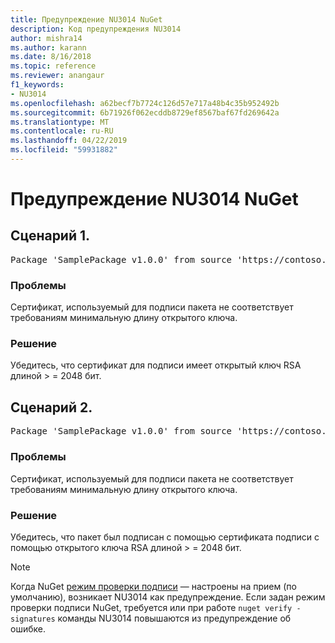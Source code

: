 ```yaml
---
title: Предупреждение NU3014 NuGet
description: Код предупреждения NU3014
author: mishra14
ms.author: karann
ms.date: 8/16/2018
ms.topic: reference
ms.reviewer: anangaur
f1_keywords:
- NU3014
ms.openlocfilehash: a62becf7b7724c126d57e717a48b4c35b952492b
ms.sourcegitcommit: 6b71926f062ecddb8729ef8567baf67fd269642a
ms.translationtype: MT
ms.contentlocale: ru-RU
ms.lasthandoff: 04/22/2019
ms.locfileid: "59931882"
---
```

# <a name="nuget-warning-nu3014"></a>Предупреждение NU3014 NuGet

## <a name="scenario-1"></a>Сценарий 1.

<pre>Package 'SamplePackage v1.0.0' from source 'https://contoso.com/index.json': The signing certificate does not meet a minimum public key length requirement.</pre>

### <a name="issue"></a>Проблемы

Сертификат, используемый для подписи пакета не соответствует требованиям минимальную длину открытого ключа.


### <a name="solution"></a>Решение

Убедитесь, что сертификат для подписи имеет открытый ключ RSA длиной > = 2048 бит.



## <a name="scenario-2"></a>Сценарий 2.

<pre>Package 'SamplePackage v1.0.0' from source 'https://contoso.com/index.json': The primary signature's certificate does not meet a minimum public key length requirement.</pre>

### <a name="issue"></a>Проблемы

Сертификат, используемый для подписи пакета не соответствует требованиям минимальную длину открытого ключа.


### <a name="solution"></a>Решение

Убедитесь, что пакет был подписан с помощью сертификата подписи с помощью открытого ключа RSA длиной > = 2048 бит.


> [!Note]
> Когда NuGet [режим проверки подписи](https://docs.microsoft.com/en-us/nuget/consume-packages/installing-signed-packages#configure-package-signature-requirements) — настроены на прием (по умолчанию), возникает NU3014 как предупреждение. Если задан режим проверки подписи NuGet, требуется или при работе `nuget verify -signatures` команды NU3014 повышаются из предупреждение об ошибке. 
